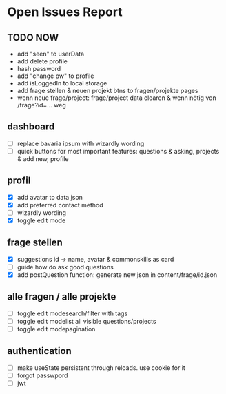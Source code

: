 # Open Issues Report

## TODO NOW

- add "seen" to userData
- add delete profile
- hash password
- add "change pw" to profile
- add isLoggedIn to local storage
- add frage stellen & neuen projekt btns to fragen/projekte pages
- wenn neue frage/project: frage/project data clearen & wenn nötig von /frage?id=... weg

## dashboard

- [ ] replace bavaria ipsum with wizardly wording
- [ ] quick buttons for most important features: questions & asking, projects & add new, profile

## profil

- [x] add avatar to data json
- [x] add preferred contact method
- [ ] wizardly wording
- [x] toggle edit mode

## frage stellen

- [x] suggestions id -> name, avatar & commonskills as card
- [ ] guide how do ask good questions
- [x] add postQuestion function: generate new json in content/frage/id.json

## alle fragen / alle projekte

- [ ] toggle edit modesearch/filter with tags
- [ ] toggle edit modelist all visible questions/projects
- [ ] toggle edit modepagination

## authentication

- [ ] make useState persistent through reloads. use cookie for it
- [ ] forgot passwpord
- [ ] jwt
